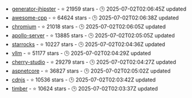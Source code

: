 - [generator-jhipster](https://github.com/jhipster/generator-jhipster) - ⭐ 21959 stars - 🕒 2025-07-02T02:06:45Z updated
- [awesome-cpp](https://github.com/fffaraz/awesome-cpp) - ⭐ 64624 stars - 🕒 2025-07-02T02:06:38Z updated
- [chromium](https://github.com/chromium/chromium) - ⭐ 21018 stars - 🕒 2025-07-02T02:06:05Z updated
- [apollo-server](https://github.com/apollographql/apollo-server) - ⭐ 13885 stars - 🕒 2025-07-02T02:05:05Z updated
- [starrocks](https://github.com/StarRocks/starrocks) - ⭐ 10227 stars - 🕒 2025-07-02T02:04:36Z updated
- [vllm](https://github.com/vllm-project/vllm) - ⭐ 51177 stars - 🕒 2025-07-02T02:04:29Z updated
- [cherry-studio](https://github.com/CherryHQ/cherry-studio) - ⭐ 29279 stars - 🕒 2025-07-02T02:04:27Z updated
- [aspnetcore](https://github.com/dotnet/aspnetcore) - ⭐ 36827 stars - 🕒 2025-07-02T02:05:02Z updated
- [cdnjs](https://github.com/cdnjs/cdnjs) - ⭐ 10536 stars - 🕒 2025-07-02T02:03:42Z updated
- [timber](https://github.com/JakeWharton/timber) - ⭐ 10624 stars - 🕒 2025-07-02T02:03:37Z updated
